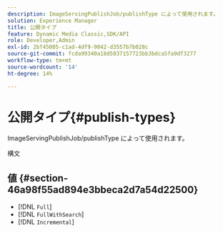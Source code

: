 ```yaml
---
description: ImageServingPublishJob/publishType によって使用されます。
solution: Experience Manager
title: 公開タイプ
feature: Dynamic Media Classic,SDK/API
role: Developer,Admin
exl-id: 2bf45005-c1ad-4df9-9042-d3557b7b028c
source-git-commit: fcda99340a18d5037157723bb3bdca5fa9df3277
workflow-type: tm+mt
source-wordcount: '14'
ht-degree: 14%

---
```


# 公開タイプ{#publish-types}

ImageServingPublishJob/publishType によって使用されます。

構文

## 値 {#section-46a98f55ad894e3bbeca2d7a54d22500}

* [!DNL `Full`]
* [!DNL `FullWithSearch`]
* [!DNL `Incremental`]

